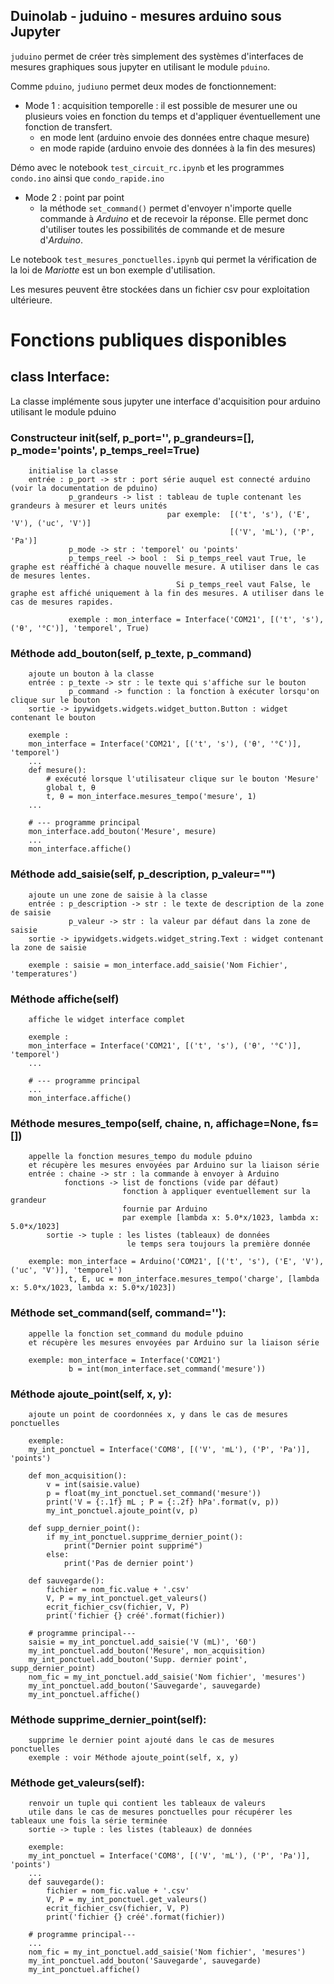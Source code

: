
## Duinolab - juduino  - mesures arduino sous Jupyter

`juduino` permet de créer très simplement des systèmes d'interfaces de mesures graphiques sous jupyter en utilisant le module `pduino`.

Comme `pduino`, `judiuno` permet deux modes de fonctionnement:
            
- Mode 1 : acquisition temporelle : il est possible de mesurer une ou plusieurs voies en fonction du temps et d'appliquer éventuellement une fonction de transfert.
    - en mode lent (arduino envoie des données entre chaque mesure)
    - en mode rapide (arduino envoie des données à la fin des mesures)

Démo avec le notebook `test_circuit_rc.ipynb` et les programmes `condo.ino` ainsi que `condo_rapide.ino`

- Mode 2 : point par point
    - la méthode `set_command()` permet d'envoyer n'importe quelle commande à _Arduino_ et de recevoir la réponse. Elle permet donc d'utiliser toutes les possibilités de commande et de mesure d'_Arduino_.

Le notebook `test_mesures_ponctuelles.ipynb` qui permet la vérification de la loi de _Mariotte_ est un bon exemple d'utilisation.
              
Les mesures peuvent être stockées dans un fichier csv pour exploitation ultérieure.

# Fonctions publiques disponibles

## class Interface:
La classe implémente sous jupyter une interface d'acquisition pour arduino utilisant le module pduino

### Constructeur __init__(self, p_port='', p_grandeurs=[], p_mode='points', p_temps_reel=True)
        initialise la classe
        entrée : p_port -> str : port série auquel est connecté arduino (voir la documentation de pduino)
                 p_grandeurs -> list : tableau de tuple contenant les grandeurs à mesurer et leurs unités
                                       par exemple:  [('t', 's'), ('E', 'V'), ('uc', 'V')]
                                                     [('V', 'mL'), ('P', 'Pa')]
                 p_mode -> str : 'temporel' ou 'points'
                 p_temps_reel -> bool :  Si p_temps_reel vaut True, le graphe est réaffiché à chaque nouvelle mesure. A utiliser dans le cas de mesures lentes.
                                         Si p_temps_reel vaut False, le graphe est affiché uniquement à la fin des mesures. A utiliser dans le cas de mesures rapides.   
                                         
                 exemple : mon_interface = Interface('COM21', [('t', 's'), ('θ', '°C')], 'temporel', True)
        
### Méthode add_bouton(self, p_texte, p_command)
        ajoute un bouton à la classe
        entrée : p_texte -> str : le texte qui s'affiche sur le bouton
                 p_command -> function : la fonction à exécuter lorsqu'on clique sur le bouton  
        sortie -> ipywidgets.widgets.widget_button.Button : widget contenant le bouton
        
        exemple :
        mon_interface = Interface('COM21', [('t', 's'), ('θ', '°C')], 'temporel')
        ...
        def mesure():
            # exécuté lorsque l'utilisateur clique sur le bouton 'Mesure'
            global t, θ
            t, θ = mon_interface.mesures_tempo('mesure', 1)
        ...
    
        # --- programme principal
        mon_interface.add_bouton('Mesure', mesure)
        ...
        mon_interface.affiche()    

### Méthode add_saisie(self, p_description, p_valeur="")
        ajoute un une zone de saisie à la classe
        entrée : p_description -> str : le texte de description de la zone de saisie
                 p_valeur -> str : la valeur par défaut dans la zone de saisie 
        sortie -> ipywidgets.widgets.widget_string.Text : widget contenant la zone de saisie
        
        exemple : saisie = mon_interface.add_saisie('Nom Fichier', 'temperatures')

### Méthode affiche(self)
        affiche le widget interface complet
        
        exemple :
        mon_interface = Interface('COM21', [('t', 's'), ('θ', '°C')], 'temporel')
        ...
    
        # --- programme principal
        ...
        mon_interface.affiche()   
                
### Méthode mesures_tempo(self, chaine, n, affichage=None, fs=[])
        appelle la fonction mesures_tempo du module pduino
        et récupère les mesures envoyées par Arduino sur la liaison série
        entrée : chaine -> str : la commande à envoyer à Arduino
                fonctions -> list de fonctions (vide par défaut)
                             fonction à appliquer eventuellement sur la grandeur
                             fournie par Arduino
                             par exemple [lambda x: 5.0*x/1023, lambda x: 5.0*x/1023]
            sortie -> tuple : les listes (tableaux) de données
                              le temps sera toujours la première donnée
                              
        exemple: mon_interface = Arduino('COM21', [('t', 's'), ('E', 'V'), ('uc', 'V')], 'temporel')
                 t, E, uc = mon_interface.mesures_tempo('charge', [lambda x: 5.0*x/1023, lambda x: 5.0*x/1023])
    
### Méthode set_command(self, command=''):
        appelle la fonction set_command du module pduino
        et récupère les mesures envoyées par Arduino sur la liaison série
        
        exemple: mon_interface = Interface('COM21')
                 b = int(mon_interface.set_command('mesure'))
    
### Méthode ajoute_point(self, x, y):
        ajoute un point de coordonnées x, y dans le cas de mesures ponctuelles
        
        exemple:
        my_int_ponctuel = Interface('COM8', [('V', 'mL'), ('P', 'Pa')], 'points')

        def mon_acquisition():
            v = int(saisie.value)
            p = float(my_int_ponctuel.set_command('mesure'))
            print('V = {:.1f} mL ; P = {:.2f} hPa'.format(v, p))
            my_int_ponctuel.ajoute_point(v, p)
    
        def supp_dernier_point():
            if my_int_ponctuel.supprime_dernier_point():
                print("Dernier point supprimé")
            else:
                print('Pas de dernier point')
    
        def sauvegarde():
            fichier = nom_fic.value + '.csv'
            V, P = my_int_ponctuel.get_valeurs()
            ecrit_fichier_csv(fichier, V, P)
            print('fichier {} créé'.format(fichier))
    
        # programme principal---    
        saisie = my_int_ponctuel.add_saisie('V (mL)', '60')
        my_int_ponctuel.add_bouton('Mesure', mon_acquisition)
        my_int_ponctuel.add_bouton('Supp. dernier point', supp_dernier_point)
        nom_fic = my_int_ponctuel.add_saisie('Nom fichier', 'mesures')
        my_int_ponctuel.add_bouton('Sauvegarde', sauvegarde)
        my_int_ponctuel.affiche()
        
### Méthode supprime_dernier_point(self):
        supprime le dernier point ajouté dans le cas de mesures ponctuelles
        exemple : voir Méthode ajoute_point(self, x, y)
        
### Méthode get_valeurs(self):
        renvoir un tuple qui contient les tableaux de valeurs
        utile dans le cas de mesures ponctuelles pour récupérer les tableaux une fois la série terminée
        sortie -> tuple : les listes (tableaux) de données
        
        exemple:
        my_int_ponctuel = Interface('COM8', [('V', 'mL'), ('P', 'Pa')], 'points')
        ...
        def sauvegarde():
            fichier = nom_fic.value + '.csv'
            V, P = my_int_ponctuel.get_valeurs()
            ecrit_fichier_csv(fichier, V, P)
            print('fichier {} créé'.format(fichier))
    
        # programme principal---    
        ...
        nom_fic = my_int_ponctuel.add_saisie('Nom fichier', 'mesures')
        my_int_ponctuel.add_bouton('Sauvegarde', sauvegarde)
        my_int_ponctuel.affiche()